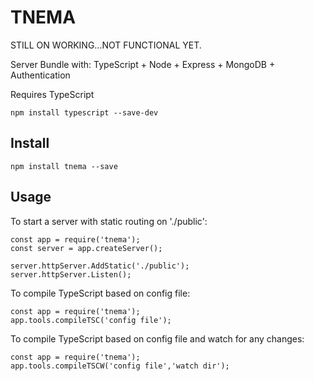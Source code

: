 # TNEMA

STILL ON WORKING...NOT FUNCTIONAL YET.

Server Bundle with: TypeScript + Node + Express + MongoDB + Authentication

Requires TypeScript

`npm install typescript --save-dev`

## Install

`npm install tnema --save`

## Usage

To start a server with static routing on './public':

```
const app = require('tnema');
const server = app.createServer();

server.httpServer.AddStatic('./public');
server.httpServer.Listen();
```

To compile TypeScript based on config file:

```
const app = require('tnema');
app.tools.compileTSC('config file');
```


To compile TypeScript based on config file and watch for any changes:

```
const app = require('tnema');
app.tools.compileTSCW('config file','watch dir');
```